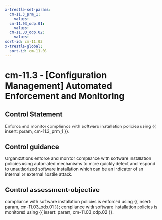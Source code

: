 ```yaml
---
x-trestle-set-params:
  cm-11.3_prm_1:
    values:
  cm-11.03_odp.01:
    values:
  cm-11.03_odp.02:
    values:
sort-id: cm-11.03
x-trestle-global:
  sort-id: cm-11.03
---
```


# cm-11.3 - \[Configuration Management\] Automated Enforcement and Monitoring

## Control Statement

Enforce and monitor compliance with software installation policies using {{ insert: param, cm-11.3_prm_1 }}.

## Control guidance

Organizations enforce and monitor compliance with software installation policies using automated mechanisms to more quickly detect and respond to unauthorized software installation which can be an indicator of an internal or external hostile attack.

## Control assessment-objective

compliance with software installation policies is enforced using {{ insert: param, cm-11.03_odp.01 }};
compliance with software installation policies is monitored using {{ insert: param, cm-11.03_odp.02 }}.
